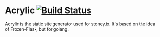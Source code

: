 # Acrylic [![Build Status](https://travis-ci.org/thatguystone/acrylic.svg?branch=master)](https://travis-ci.org/thatguystone/acrylic)

Acrylic is the static site generator used for stoney.io. It's based on the idea of Frozen-Flask, but for golang.

